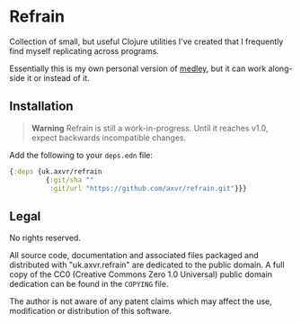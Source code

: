 # Refrain

Collection of small, but useful Clojure utilities I've created that
I frequently find myself replicating across programs.

Essentially this is my own personal version of [medley](https://github.com/weavejester/medley),
but it can work along-side it or instead of it.


## Installation

> **Warning**
> Refrain is still a work-in-progress.  Until it reaches v1.0, expect backwards
> incompatible changes.

Add the following to your `deps.edn` file:

```clojure
{:deps {uk.axvr/refrain
         {:git/sha ""
          :git/url "https://github.com/axvr/refrain.git"}}}
```


## Legal

No rights reserved.

All source code, documentation and associated files packaged and distributed
with "uk.axvr.refrain" are dedicated to the public domain. A full copy of the
CC0 (Creative Commons Zero 1.0 Universal) public domain dedication can be found
in the `COPYING` file.

The author is not aware of any patent claims which may affect the use,
modification or distribution of this software.
